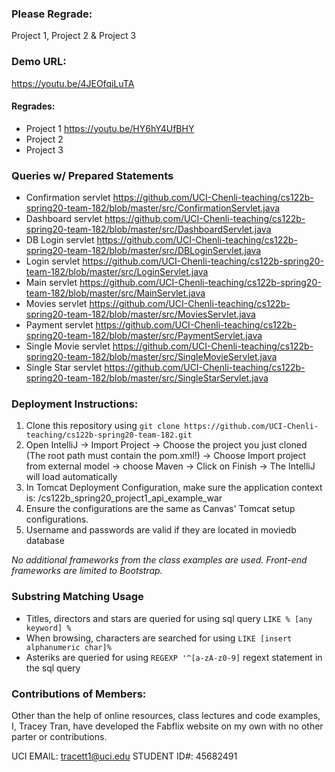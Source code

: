### Please Regrade: 
Project 1, Project 2 & Project 3 





### Demo URL: 
https://youtu.be/4JEOfqiLuTA


#### Regrades:
- Project 1 https://youtu.be/HY6hY4UfBHY
- Project 2
- Project 3

### Queries w/ Prepared Statements 
- Confirmation servlet https://github.com/UCI-Chenli-teaching/cs122b-spring20-team-182/blob/master/src/ConfirmationServlet.java
- Dashboard servlet https://github.com/UCI-Chenli-teaching/cs122b-spring20-team-182/blob/master/src/DashboardServlet.java
- DB Login servlet https://github.com/UCI-Chenli-teaching/cs122b-spring20-team-182/blob/master/src/DBLoginServlet.java
- Login servlet https://github.com/UCI-Chenli-teaching/cs122b-spring20-team-182/blob/master/src/LoginServlet.java
- Main servlet https://github.com/UCI-Chenli-teaching/cs122b-spring20-team-182/blob/master/src/MainServlet.java
- Movies servlet https://github.com/UCI-Chenli-teaching/cs122b-spring20-team-182/blob/master/src/MoviesServlet.java
- Payment servlet https://github.com/UCI-Chenli-teaching/cs122b-spring20-team-182/blob/master/src/PaymentServlet.java
- Single Movie servlet https://github.com/UCI-Chenli-teaching/cs122b-spring20-team-182/blob/master/src/SingleMovieServlet.java
- Single Star servlet https://github.com/UCI-Chenli-teaching/cs122b-spring20-team-182/blob/master/src/SingleStarServlet.java



### Deployment Instructions: 
1. Clone this repository using `git clone https://github.com/UCI-Chenli-teaching/cs122b-spring20-team-182.git`
2. Open IntelliJ -> Import Project -> Choose the project you just cloned (The root path must contain the pom.xml!) -> Choose Import project from external model -> choose Maven -> Click on Finish -> The IntelliJ will load automatically
3. In Tomcat Deployment Configuration, make sure the application context is: /cs122b_spring20_project1_api_example_war
4. Ensure the configurations are the same as Canvas' Tomcat setup configurations.
5. Username and passwords are valid if they are located in moviedb database 

*No additional frameworks from the class examples are used. Front-end frameworks are limited to Bootstrap.*

### Substring Matching Usage 
* Titles, directors and stars are queried for using sql query `LIKE % [any keyword] %`
* When browsing, characters are searched for using `LIKE [insert alphanumeric char]%`
* Asteriks are queried for using `REGEXP '^[a-zA-z0-9]` regext statement in the sql query
### Contributions of Members: 
Other than the help of online resources, class lectures and code examples, I, Tracey Tran, have developed the Fabflix website on my own with 
no other parter or contributions. 

UCI EMAIL: tracett1@uci.edu
STUDENT ID#: 45682491
